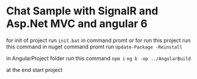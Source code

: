 
# Chat Sample with SignalR and Asp.Net MVC and angular 6
for init of project run `init.bat` in command promt or
for run this project run this command 
in nuget command promt run 
` Update-Package -Reinstall `

in AngularProject folder run this command
` npm i `
` ng b -op ../AngularBuild `

at the end start project
